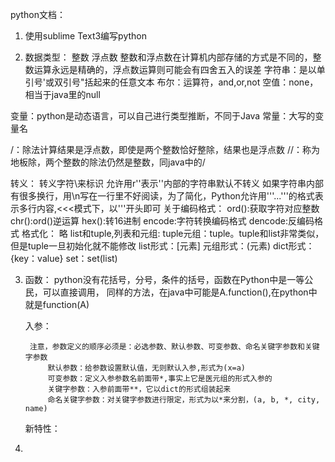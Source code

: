python文档：
1. 使用sublime Text3编写python

2. 数据类型：
整数
浮点数
	整数和浮点数在计算机内部存储的方式是不同的，整数运算永远是精确的，浮点数运算则可能会有四舍五入的误差
字符串：是以单引号'或双引号"括起来的任意文本
布尔：运算符，and,or,not
空值：none，相当于java里的null

变量：python是动态语言，可以自己进行类型推断，不同于Java
常量：大写的变量名

/：除法计算结果是浮点数，即使是两个整数恰好整除，结果也是浮点数
//：称为地板除，两个整数的除法仍然是整数，同java中的/

转义：
	转义字符\来标识
	允许用r''表示''内部的字符串默认不转义
	如果字符串内部有很多换行，用\n写在一行里不好阅读，为了简化，Python允许用'''...'''的格式表示多行内容,<<<模式下，以'''开头即可
关于编码格式：
	ord():获取字符对应整数
	chr():ord()逆运算
	hex():转16进制
	encode:字符转换编码格式
	dencode:反编码格式
格式化：
	略
list和tuple,列表和元组:
	tuple元组：tuple。tuple和list非常类似，但是tuple一旦初始化就不能修改
	list形式：[元素]
	元组形式：(元素)
	dict形式：{key：value}
	set：set(list)

3. 函数： 
	python没有花括号，分号，条件的括号，函数在Python中是一等公民，可以直接调用，
	同样的方法，在java中可能是A.function(),在python中就是function(A)

	入参：

		注意，参数定义的顺序必须是：必选参数、默认参数、可变参数、命名关键字参数和关键字参数
			默认参数：给参数设置默认值，无则默认入参,形式为(x=a)
			可变参数：定义入参参数名前面带*,事实上它是医元组的形式入参的
			关键字参数：入参前面带**，它以dict的形式组装起来
			命名关键字参数：对关键字参数进行限定，形式为以*来分割，(a, b, *, city, name)
	
	新特性：	
4. 	
	

